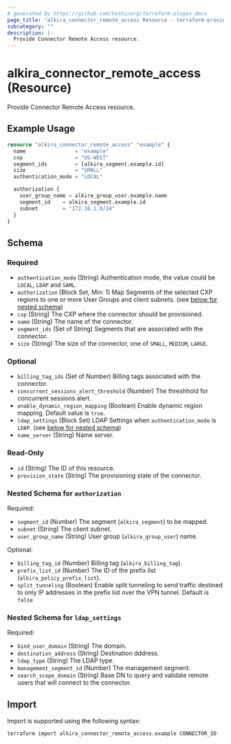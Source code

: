 ```yaml
---
# generated by https://github.com/hashicorp/terraform-plugin-docs
page_title: "alkira_connector_remote_access Resource - terraform-provider-alkira"
subcategory: ""
description: |-
  Provide Connector Remote Access resource.
---
```


# alkira_connector_remote_access (Resource)

Provide Connector Remote Access resource.

## Example Usage

```terraform
resource "alkira_connector_remote_access" "example" {
  name                = "example"
  cxp                 = "US-WEST"
  segment_ids         = [alkira_segment.example.id]
  size                = "SMALL"
  authentication_mode = "LOCAL"

  authorization {
    user_group_name = alkira_group_user.example.name
    segment_id    = alkira_segment.example.id
    subnet        = "172.16.1.0/24"
  }
}
```

<!-- schema generated by tfplugindocs -->
## Schema

### Required

- `authentication_mode` (String) Authentication mode, the value could be `LOCAL`, `LDAP` and `SAML`.
- `authorization` (Block Set, Min: 1) Map Segments of the selected CXP regions to one or more User Groups and client subnets. (see [below for nested schema](#nestedblock--authorization))
- `cxp` (String) The CXP where the connector should be provisioned.
- `name` (String) The name of the connector.
- `segment_ids` (Set of String) Segments that are associated with the connector.
- `size` (String) The size of the connector, one of `SMALL`, `MEDIUM`, `LARGE`.

### Optional

- `billing_tag_ids` (Set of Number) Billing tags associated with the connector.
- `concurrent_sessions_alert_threshold` (Number) The threshhold for concurrent sessions alert.
- `enable_dynamic_region_mapping` (Boolean) Enable dynamic region mapping. Default value is `true`.
- `ldap_settings` (Block Set) LDAP Settings when `authentication_mode` is `LDAP`. (see [below for nested schema](#nestedblock--ldap_settings))
- `name_server` (String) Name server.

### Read-Only

- `id` (String) The ID of this resource.
- `provision_state` (String) The provisioning state of the connector.

<a id="nestedblock--authorization"></a>
### Nested Schema for `authorization`

Required:

- `segment_id` (Number) The segment (`alkira_segment`) to be mapped.
- `subnet` (String) The client subnet.
- `user_group_name` (String) User group (`alkira_group_user`) name.

Optional:

- `billing_tag_id` (Number) Billing tag (`alkira_billing_tag`).
- `prefix_list_id` (Number) The ID of the prefix list (`alkira_policy_prefix_list`).
- `split_tunneling` (Boolean) Enable split tunneling to send traffic destined to only IP addresses in the prefix list over the VPN tunnel. Default is `false`


<a id="nestedblock--ldap_settings"></a>
### Nested Schema for `ldap_settings`

Required:

- `bind_user_domain` (String) The domain.
- `destination_address` (String) Destination dddress.
- `ldap_type` (String) The LDAP type.
- `management_segment_id` (Number) The management segment.
- `search_scope_domain` (String) Base DN to query and validate remote users that will connect to the connector.

## Import

Import is supported using the following syntax:

```shell
terraform import alkira_connector_remote_access.example CONNECTOR_ID
```
